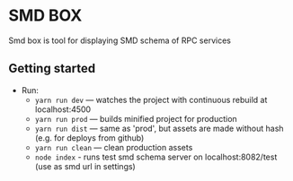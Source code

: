 # SMD BOX

Smd box is tool for displaying SMD schema of RPC services 

## Getting started

* Run:
    * `yarn run dev` — watches the project with continuous rebuild at localhost:4500
    * `yarn run prod` — builds minified project for production
    * `yarn run dist` — same as 'prod', but assets are made without hash (e.g. for deploys from github)
    * `yarn run clean` — clean production assets
    * `node index` - runs test smd schema server on localhost:8082/test (use as smd url in settings)
